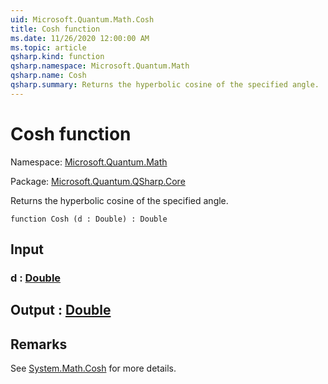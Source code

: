 ```yaml
---
uid: Microsoft.Quantum.Math.Cosh
title: Cosh function
ms.date: 11/26/2020 12:00:00 AM
ms.topic: article
qsharp.kind: function
qsharp.namespace: Microsoft.Quantum.Math
qsharp.name: Cosh
qsharp.summary: Returns the hyperbolic cosine of the specified angle.
---
```


# Cosh function

Namespace: [Microsoft.Quantum.Math](xref:Microsoft.Quantum.Math)

Package: [Microsoft.Quantum.QSharp.Core](https://nuget.org/packages/Microsoft.Quantum.QSharp.Core)


Returns the hyperbolic cosine of the specified angle.

```qsharp
function Cosh (d : Double) : Double
```


## Input

### d : [Double](xref:microsoft.quantum.lang-ref.double)





## Output : [Double](xref:microsoft.quantum.lang-ref.double)



## Remarks

See [System.Math.Cosh](https://docs.microsoft.com/dotnet/api/system.math.cosh) for more details.